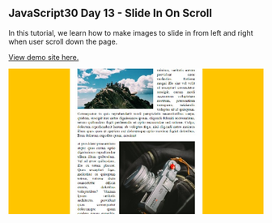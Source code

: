 ## JavaScript30 Day 13 - Slide In On Scroll

In this tutorial, we learn how to make images to slide in from left and right when user scroll down the page.

[View demo site here.](https://webdevtuts.github.io/javascript30_13/)

![Preview](screenshot.jpg)
